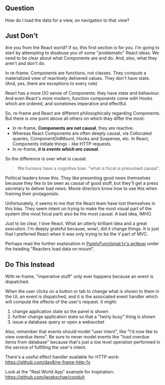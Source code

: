 
<!-- leave this H1 here. It stops mkdocs putting in a Title at the top.
     It needs to be at the top of the file otherwise it breaks the 
     table of contents on the right hand side. -->
#

## Question

How do I load the data for a view, on navigation to that view? 

## Just Don't

Are you from the React world?  If so, this first section is for you. I'm going to start by attempting to disabuse you of some "problematic" React ideas. We need to be clear about what Components are and do. And, also, what they aren't and don't do.  

In re-frame, Components are functions, not classes. They compute a materialized view of reactively delivered values. They don't have state.  (And, yes, there are exceptions to every rule)

React has a more OO sense of Components: they have state and behaviour.  And even React's more modern, function components come with Hooks which are ordered, and sometimes imperative and effectful. 

So, re-frame and React are different philosophically regarding Components.  But there is one point above all others on which they differ the most:

- In re-frame, **Components are not causal**, they are reactive. 
- Whereas React Components are often deeply causal, via Collocated queries, ComponentDidMount, Hooks and Suspense, etc.  In React, Components initiate things - like HTTP requests.  
- In re-frame, ***it is events which are causal***. 

So the difference is over what is causal. 

>  We humans have a cognitive bias: "what is focal is presumed causal".  

Political leaders know this. They like presenting good news themselves because they like to be seen as causal of good stuff, but they'll get a press secretary to deliver bad news. Movie directors know how to use this when framing their protagonists.

Unfortunately, it seems to me that the React team have lost themselves in this bias. They seem intent on trying to make the most visual part of the system (the most focal part) also be the most causal. A bad idea, IMHO.

Just to be clear, I love React.  What an utterly brilliant idea and a great execution. I'm deeply grateful because, wow!, did it change things.  It is just that I preferred React when it was only trying to be the V part of MVC. 

Perhaps read the further explanation in [PurelyFunctional.tv's writeup](https://purelyfunctional.tv/article/react-vs-re-frame/) under the heading "Reacters load data on mount". 

## Do This Instead 

With re-frame, "imperative stuff" only ever happens because an event 
is dispatched.

When the user clicks on a button or tab to change what is shown 
to them in the UI, an event is dispatched, and it is 
the associated event handler which will compute the 
effects of the user's request. It might:

  1. change application state so the panel is shown
  2. further change application state so that a "twirly busy" thing is shown
  3. issue a database query or open a websocket

Also, remember that events should model "user intent", like 
"I'd now like to view overdue items". Be sure to never model events like
"load overdue items from database" because that's just a
low level operation performed in the service of fulfilling
the user's intent.

There's a useful effect handler available for HTTP work:
<https://github.com/day8/re-frame-http-fx>

Look at the "Real World App" example for inspiration: 
<https://github.com/jacekschae/conduit>


